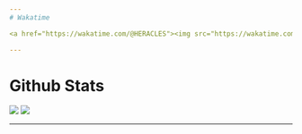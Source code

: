 ```yaml
---
# Wakatime

<a href="https://wakatime.com/@HERACLES"><img src="https://wakatime.com/share/@HERACLES/de040808-c0d1-4ee8-b8ce-f7a91e657d23.png" /></a>

---
```

# Github Stats

![](https://github-readme-stats.vercel.app/api?username=heracles0127&show_icons=true&theme=chartreuse-dark&hide_border=false&count_private=true])
![](https://github-readme-streak-stats.herokuapp.com/?user=heracles0127&theme=chartreuse-dark&hide_border=false)


---
